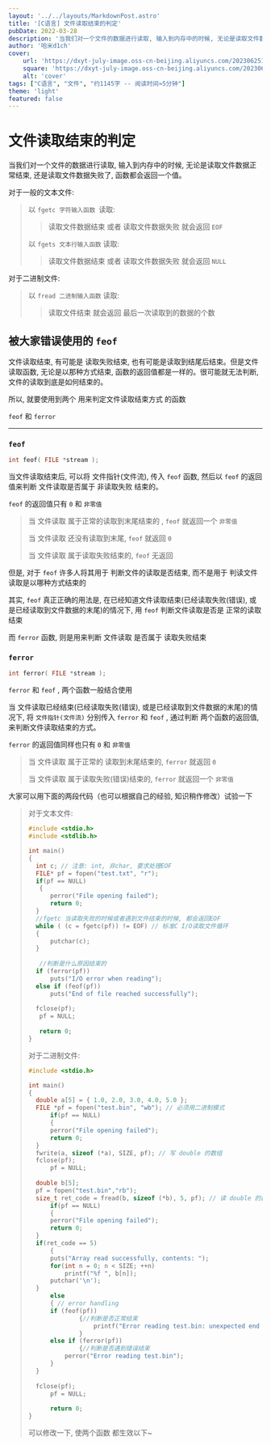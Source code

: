 ```yaml
---
layout: '../../layouts/MarkdownPost.astro'
title: '[C语言] 文件读取结束的判定'
pubDate: 2022-03-28
description: '当我们对一个文件的数据进行读取, 输入到内存中的时候, 无论是读取文件数据正常结束, 还是读取文件数据失败了, 函数都会返回一个值'
author: '哈米d1ch'
cover:
    url: 'https://dxyt-july-image.oss-cn-beijing.aliyuncs.com/202306251812483.webp'
    square: 'https://dxyt-july-image.oss-cn-beijing.aliyuncs.com/202306251812483.webp'
    alt: 'cover'
tags: ["C语言", "文件", "约1145字 -- 阅读时间≈5分钟"]
theme: 'light'
featured: false
---
```


# 文件读取结束的判定

当我们对一个文件的数据进行读取, 输入到内存中的时候, 无论是读取文件数据正常结束, 还是读取文件数据失败了, 函数都会返回一个值。

对于一般的文本文件: 

>  以 `fgetc 字符输入函数 `读取: 
>
> > 读取文件数据结束 或者 读取文件数据失败 就会返回 `EOF`
>
>  以 `fgets 文本行输入函数` 读取: 
>
> > 读取文件数据结束 或者 读取文件数据失败 就会返回 `NULL`

对于二进制文件: 

> 以 `fread 二进制输入函数` 读取: 
>
> > 读取文件结束 就会返回 最后一次读取到的数据的个数

##  被大家错误使用的 `feof`

文件读取结束, 有可能是 读取失败结束,  也有可能是读取到结尾后结束。但是文件读取函数, 无论是以那种方式结束, 函数的返回值都是一样的。很可能就无法判断, 文件的读取到底是如何结束的。

所以, 就要使用到两个 用来判定文件读取结束方式 的函数 

`feof` 和 `ferror`

---



### `feof`

```C
int feof( FILE *stream );
```

当文件读取结束后, 可以将 文件指针(文件流), 传入 `feof` 函数, 然后以 `feof` 的返回值来判断 文件读取是否属于 非读取失败 结束的。

 `feof` 的返回值只有 `0` 和 `非零值`

> 当 文件读取 属于正常的读取到末尾结束的 , `feof` 就返回一个 `非零值`
>
> 当 文件读取 还没有读取到末尾,  `feof` 就返回 `0`
>
> 当 文件读取 属于读取失败结束的,  `feof` 无返回

但是, 对于 `feof` 许多人将其用于 判断文件的读取是否结束, 而不是用于 判读文件读取是以哪种方式结束的

其实, `feof` 真正正确的用法是,  在已经知道文件读取结束(已经读取失败(错误), 或是已经读取到文件数据的末尾)的情况下, 用 `feof` 判断文件读取是否是 正常的读取结束

而 `ferror` 函数, 则是用来判断 文件读取 是否属于 读取失败结束

### `ferror`

```C
int ferror( FILE *stream );
```

`ferror` 和 `feof` , 两个函数一般结合使用

当 文件读取已经结束(已经读取失败(错误), 或是已经读取到文件数据的末尾)的情况下, 将 `文件指针(文件流)` 分别传入 `ferror` 和 `feof` , 通过判断 两个函数的返回值, 来判断文件读取结束的方式。

`ferror` 的返回值同样也只有 `0` 和 `非零值`

> 当 文件读取 属于正常的 读取到末尾结束的,  `ferror` 就返回 `0`
>
> 当 文件读取 属于读取失败(错误)结束的,  `ferror` 就返回一个 `非零值`



大家可以用下面的两段代码（也可以根据自己的经验, 知识稍作修改）试验一下

>对于文本文件: 
>
>```C
>#include <stdio.h>
>#include <stdlib.h>
>
>int main()
>{
>	int c; // 注意: int, 非char, 要求处理EOF
>	FILE* pf = fopen("test.txt", "r");
>	if(pf == NULL)
>    {
>		perror("File opening failed");
>		return 0;
>	}
>	//fgetc 当读取失败的时候或者遇到文件结束的时候, 都会返回EOF
>	while ( (c = fgetc(pf)) != EOF) // 标准C I/O读取文件循环
>	{
>		putchar(c);
>	}
>    
>    //判断是什么原因结束的
>	if (ferror(pf))
>		puts("I/O error when reading");
>	else if (feof(pf))
>		puts("End of file reached successfully");
>    
>	fclose(pf);
>    pf = NULL;
>    
>    return 0;
>}
>```
>
>对于二进制文件: 
>
>```C
>#include <stdio.h>
>
>int main()
>{
>	double a[5] = { 1.0, 2.0, 3.0, 4.0, 5.0 };
>	FILE *pf = fopen("test.bin", "wb"); // 必须用二进制模式
>    	if(pf == NULL)
>    	{
>		perror("File opening failed");
>		return 0;
>	}
>	fwrite(a, sizeof (*a), SIZE, pf); // 写 double 的数组
>	fclose(pf);
>    	pf = NULL;
>    
>	double b[5];
>	pf = fopen("test.bin","rb");
>	size_t ret_code = fread(b, sizeof (*b), 5, pf); // 读 double 的数组
>    	if(pf == NULL)
>    	{
>		perror("File opening failed");
>		return 0;
>	}
>	if(ret_code == 5)
>    	{
>		puts("Array read successfully, contents: ");
>		for(int n = 0; n < SIZE; ++n)
>         	printf("%f ", b[n]);
>		putchar('\n');
>	}
>    	else
>    	{ // error handling
>		if (feof(pf))
>        		{//判断是否正常结束
>        			printf("Error reading test.bin: unexpected end of file\n");   
>        		}
>		else if (ferror(pf))
>        		{//判断是否遇到错误结束
>			perror("Error reading test.bin");
>		}
>	}
>    
>	fclose(pf);
>    	pf = NULL;
>    
>    	return 0;
>}	
>```
>
>可以修改一下, 使两个函数 都生效以下~